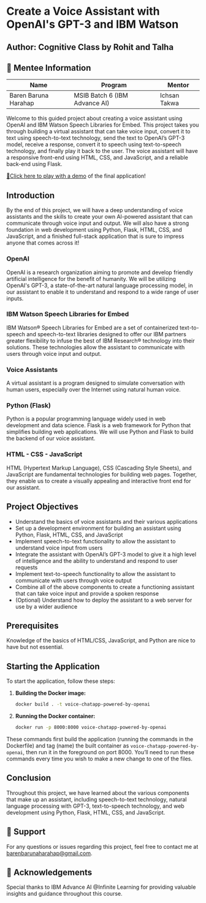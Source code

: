 # Create a Voice Assistant with OpenAI's GPT-3 and IBM Watson

## Author: Cognitive Class by Rohit and Talha

## 🚀 Mentee Information
| Name             | Program         | Mentor                  |
|------------------|----------------|------------------------|
| Baren Baruna Harahap | MSIB Batch 6 (IBM Advance AI) | Ichsan Takwa       |

Welcome to this guided project about creating a voice assistant using OpenAI and IBM Watson Speech Libraries for Embed. This project takes you through building a virtual assistant that can take voice input, convert it to text using speech-to-text technology, send the text to OpenAI’s GPT-3 model, receive a response, convert it to speech using text-to-speech technology, and finally play it back to the user. The voice assistant will have a responsive front-end using HTML, CSS, and JavaScript, and a reliable back-end using Flask.

[🔗Click here to play with a demo](https://ai-personal-assistant.xs6r134s1i6.us-east.codeengine.appdomain.cloud/) of the final application!

## Introduction

By the end of this project, we will have a deep understanding of voice assistants and the skills to create your own AI-powered assistant that can communicate through voice input and output. We will also have a strong foundation in web development using Python, Flask, HTML, CSS, and JavaScript, and a finished full-stack application that is sure to impress anyone that comes across it!

### OpenAI

OpenAI is a research organization aiming to promote and develop friendly artificial intelligence for the benefit of humanity. We will be utilizing OpenAI's GPT-3, a state-of-the-art natural language processing model, in our assistant to enable it to understand and respond to a wide range of user inputs.

### IBM Watson Speech Libraries for Embed

IBM Watson® Speech Libraries for Embed are a set of containerized text-to-speech and speech-to-text libraries designed to offer our IBM partners greater flexibility to infuse the best of IBM Research® technology into their solutions. These technologies allow the assistant to communicate with users through voice input and output.

### Voice Assistants

A virtual assistant is a program designed to simulate conversation with human users, especially over the Internet using natural human voice.

### Python (Flask)

Python is a popular programming language widely used in web development and data science. Flask is a web framework for Python that simplifies building web applications. We will use Python and Flask to build the backend of our voice assistant.

### HTML - CSS - JavaScript

HTML (Hypertext Markup Language), CSS (Cascading Style Sheets), and JavaScript are fundamental technologies for building web pages. Together, they enable us to create a visually appealing and interactive front end for our assistant.

## Project Objectives

- Understand the basics of voice assistants and their various applications
- Set up a development environment for building an assistant using Python, Flask, HTML, CSS, and JavaScript
- Implement speech-to-text functionality to allow the assistant to understand voice input from users
- Integrate the assistant with OpenAI’s GPT-3 model to give it a high level of intelligence and the ability to understand and respond to user requests
- Implement text-to-speech functionality to allow the assistant to communicate with users through voice output
- Combine all of the above components to create a functioning assistant that can take voice input and provide a spoken response
- (Optional) Understand how to deploy the assistant to a web server for use by a wider audience

## Prerequisites

Knowledge of the basics of HTML/CSS, JavaScript, and Python are nice to have but not essential. 

## Starting the Application

To start the application, follow these steps:

1. **Building the Docker image:**

    ```bash
    docker build . -t voice-chatapp-powered-by-openai
    ```

2. **Running the Docker container:**

    ```bash
    docker run -p 8000:8000 voice-chatapp-powered-by-openai
    ```

These commands first build the application (running the commands in the Dockerfile) and tag (name) the built container as `voice-chatapp-powered-by-openai`, then run it in the foreground on port 8000. You’ll need to run these commands every time you wish to make a new change to one of the files.

## Conclusion
Throughout this project, we have learned about the various components that make up an assistant, including speech-to-text technology, natural language processing with GPT-3, text-to-speech technology, and web development using Python, Flask, HTML, CSS, and JavaScript.

## 📧 Support

For any questions or issues regarding this project, feel free to contact me at [barenbarunaharahap@gmail.com](mailto:barenbarunaharahap@gmail.com).

## 🙏 Acknowledgements

Special thanks to IBM Advance AI @Infinite Learning for providing valuable insights and guidance throughout this course.

